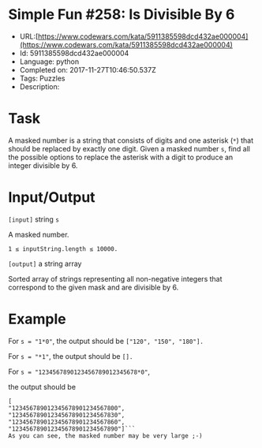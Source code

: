 # Simple Fun #258: Is Divisible By 6

 - URL:[https://www.codewars.com/kata/5911385598dcd432ae000004](https://www.codewars.com/kata/5911385598dcd432ae000004)
 - Id: 5911385598dcd432ae000004
 - Language: python
 - Completed on: 2017-11-27T10:46:50.537Z
 - Tags: Puzzles
 - Description:
# Task
A masked number is a string that consists of digits and one asterisk (`*`) that should be replaced by exactly one digit. Given a masked number `s`, find all the possible options to replace the asterisk with a digit to produce an integer divisible by 6.


# Input/Output

`[input]` string `s`

A masked number.

`1 ≤ inputString.length ≤ 10000.`

`[output]` a string array

Sorted array of strings representing all non-negative integers that correspond to the given mask and are divisible by 6.

# Example

For `s = "1*0"`, the output should be `["120", "150", "180"].`

For `s = "*1"`, the output should be `[].`

For `s = "1234567890123456789012345678*0"`, 

the output should be 
```
[
"123456789012345678901234567800",
"123456789012345678901234567830",
"123456789012345678901234567860",
"123456789012345678901234567890"]```
As you can see, the masked number may be very large ;-)

